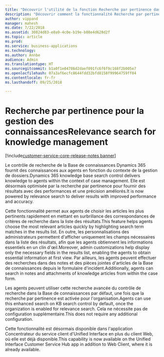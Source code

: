 ```yaml
---
title: "Découvrir l'utilité de la fonction Recherche par pertinence dans la gestion des connaissances dans Dynamics 365 for Customer Service"
description: "Découvrir comment la fonctionnalité Recherche par pertinence permet aux agents de choisir les articles les plus pertinents rapidement en mettant en surbrillance des correspondances exactes de critères de recherche dans Customer Service"
author: vippand
manager: mahesh
ms.date: 7/22/2018
ms.assetid: 30824d83-e8a9-4c0e-b19e-b08e4d628d2f
ms.topic: article
ms.prod: 
ms.service: business-applications
ms.technology: 
ms.author: Annbe
audience: Admin
ms.translationtype: HT
ms.sourcegitcommit: b1a0f1e04786d2daef091fc6f6f9c168f2b005e7
ms.openlocfilehash: 07a3af6ecfc8644fdd32bfd8158f99964759ff04
ms.contentlocale: fr-fr
ms.lasthandoff: 09/25/2018

---
```

#  <a name="relevance-search-for-knowledge-management"></a><span data-ttu-id="e34e2-103">Recherche par pertinence pour la gestion des connaissances</span><span class="sxs-lookup"><span data-stu-id="e34e2-103">Relevance search for knowledge management</span></span> 

[!include[customer-service-core-release-notes banner](../../includes/customer-service-core-release-notes.md)]




<span data-ttu-id="e34e2-104">Le contrôle de recherche de la Base de connaissances Dynamics 365 fournit des connaissances aux agents en fonction du contexte de la gestion de dossiers.</span><span class="sxs-lookup"><span data-stu-id="e34e2-104">Dynamics 365 knowledge base search control delivers knowledge to agents within the context of case management.</span></span> <span data-ttu-id="e34e2-105">Elle est désormais optimisée par la recherche par pertinence pour fournir des résultats avec des performances et une précision améliorés.</span><span class="sxs-lookup"><span data-stu-id="e34e2-105">It is now powered by relevance search to deliver results with improved performance and accuracy.</span></span> 

<span data-ttu-id="e34e2-106">Cette fonctionnalité permet aux agents de choisir les articles les plus pertinents rapidement en mettant en surbrillance des correspondances de critères de recherche dans la liste des résultats.</span><span class="sxs-lookup"><span data-stu-id="e34e2-106">This feature helps agents choose the most relevant articles quickly by highlighting search term matches in the results list.</span></span> <span data-ttu-id="e34e2-107">En outre, les personnalisations des administrateurs permettent d'afficher uniquement les champs nécessaires dans la liste des résultats, afin que les agents obtiennent les informations essentiels en un clin d'œil.</span><span class="sxs-lookup"><span data-stu-id="e34e2-107">Moreover, admin customizations help display only the necessary fields in the results list, enabling the agents to obtain essential information at first view.</span></span> <span data-ttu-id="e34e2-108">Par ailleurs, les agents peuvent effectuer des recherches dans des notes et des pièces jointes d'articles de la Base de connaissances depuis le formulaire d'incident.</span><span class="sxs-lookup"><span data-stu-id="e34e2-108">Additionally, agents can search in notes and attachments of knowledge articles from within the case form.</span></span> 

<span data-ttu-id="e34e2-109">Les agents peuvent utiliser cette recherche avancée du contrôle de recherche dans la Base de connaissances par défaut, une fois que la recherche par pertinence est activée pour l'organisation.</span><span class="sxs-lookup"><span data-stu-id="e34e2-109">Agents can use this enhanced search on KB search control by default, once the organization is enabled for relevance search.</span></span> <span data-ttu-id="e34e2-110">Cela ne nécessite pas de configuration supplémentaire.</span><span class="sxs-lookup"><span data-stu-id="e34e2-110">This does not require any additional configuration.</span></span>

<span data-ttu-id="e34e2-111">Cette fonctionnalité est désormais disponible dans l'application Concentrateur du service client d'Unified Interface en plus du client Web, où elle est déjà disponible.</span><span class="sxs-lookup"><span data-stu-id="e34e2-111">This capability is now available on the Unified Interface Customer Service Hub app in addition to Web Client, where it is already available.</span></span>
 

